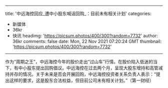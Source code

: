 
---
title: '中远海控回应_遭中小股东喊话回购_：目前未有相关计划'
categories: 
 - 新媒体
 - 36kr
 - 快讯
headimg: 'https://picsum.photos/400/300?random=7732'
author: 36kr
comments: false
date: Mon, 22 Nov 2021 07:20:24 GMT
thumbnail: 'https://picsum.photos/400/300?random=7732'
---

<div>   
作为“周期之王”，中远海控今年的股价走出“过山车”行情。在股价陷入低迷的当下，有中小股东提出回购倡议。中远海控在过去两个月，呈现大股东增持和高管减持并存的情况。关于未来是否会开展回购，中远海控投资者关系负责人表示：“提出这样的要求，这是股东合法权益，但目前公司未有相关计划。”（第一财经）  
</div>
            